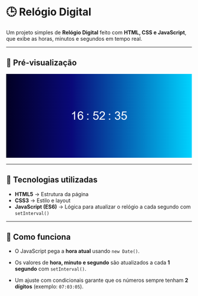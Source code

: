 # 🕒 Relógio Digital

Um projeto simples de **Relógio Digital** feito com **HTML, CSS e JavaScript**, que exibe as horas, minutos e segundos em tempo real.

---

## 📸 Pré-visualização

![Prévisualização](images/preview.png)

---

## 🚀 Tecnologias utilizadas

- **HTML5** → Estrutura da página
- **CSS3** → Estilo e layout
- **JavaScript (ES6)** → Lógica para atualizar o relógio a cada segundo com `setInterval()`

---

## 📖 Como funciona

- O JavaScript pega a **hora atual** usando `new Date()`.

- Os valores de **hora, minuto e segundo** são atualizados a cada **1 segundo** com `setInterval()`.

- Um ajuste com condicionais garante que os números sempre tenham **2 dígitos** (exemplo: `07:03:05`).

